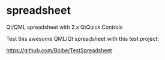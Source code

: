 # spreadsheet
Qt/QML spreadsheet with 2.x QtQuick.Controls

Test this awesome QML/Qt spreadsheet with this test project:

https://github.com/Bolbe/TestSpreadsheet

